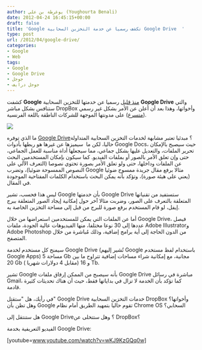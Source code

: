 ```yaml
---
author: يوغرطة بن علي (Youghourta Benali)
date: 2012-04-24 16:45:15+00:00
draft: false
title: 'Google تكشف رسميا عن خدمة التخزين السحابية Google Drive  '
type: post
url: /2012/04/google-drive/
categories:
- Google
- Web
tags:
- Google
- Google Drive
- جوجل
- جوجل درايف
---
```


كشفت **Google** [منذ قليل](http://googleenterprise.blogspot.com/2012/04/introducing-google-drive-newest-member.html) رسميا عن خدمتها للتخزين السحابية **Google Drive** والتي ستنافس بشكل مباشر DropBox وأخواتها، وهذا بعد أن أُعلن عن الأمر بشكل غير رسمي ([متسرع](https://plus.google.com/u/0/111903264144278356023/posts/7mjhyPkgada)) على مدونتها الموجهة للشركات الناطقة باللغة الفرنسية.




[![](https://www.it-scoop.com/wp-content/uploads/2012/04/Google-drive.png)
](https://www.it-scoop.com/wp-content/uploads/2012/04/Google-drive.png)




ما الذي توفره [Google Drive](https://drive.google.com/start)؟ مبدئيا تعتبر مشابهة لخدمات التخزين السحابية المتداولة حاليا، لكن ما  سيميزها عن غيرها هو ربطها بأدوات Google Docs، حيث سيصبح بالإمكان تحرير الملفات، والتعديل عليها بشكل جماعي، مما سيجعلها أداة مناسبة للعمل الجماعي، حتى وإن تعلق الأمر بالصور أو بملفات الفيديو. كما سيكون بإمكان المستخدمين البحث عن الملفات وداخلها، حتى ولو تعلق الأمر بصورة تحتوي نصوصا (التعرف الآلي على النصوص الممسوحة ضوئيا)، وتضرب Google مثالا برفع مقال جريدة ممسوح ضوئيا (يعني على هيئة صورة)، وتؤكد بأنه يمكن البحث باستخدام الكلمات المفتاحية الموجودة في المقال.




ليس هذا فحسب، تشير Google بأن خدمتها Google Drive ستستفيد من تقنياتها المتعلقة بالتعرف على الصور، وضربت مثالا آخر حول إمكانية إيجاد الصور المتعلقة ببرج إيفل، لو قام المستخدم برفع صورة للبرج من قبل إلى مساحة التخزين الخاصة به.




أما عن الملفات التي يمكن للمستخدمين استعراضها من خلال Google Drive، فيصل عددها إلى 30 نوعا مختلفا، منها الفيديوهات عالية الجودة، ملفات Adobe Illustratorو Adobe Photoshop من الدون الحاجة إلى أية برامج إضافية، وذلك مُباشرة من خلال المتصفح.




سيمنح كل مستخدم لخدمة Google Drive (تُشير إليهم Google باستخدام لفظ مستخدم Google Apps) مساحة 5 Gb مجانية، مع إمكانية شراء مساحات إضافية تتراوح ما بين 20 Gb ( مقابل 4 دولارات شهريا) و 16 Tb.




تشير Google بأنه سيصبح من الممكن إرفاق ملفات Google Drive مباشرة في رسائل Gmail، كما تؤكد بأن الخدمة لا تزال في بداياتها فقط، حيث أن هناك تحديثات كثيرة قادمة.




في رأيك، هل "ستقتل" Google Drive خدمات التخزين السحابية DropBox وأخواتها؟ وهل تظن بأن Google تقوم حاليا بتمهيد الطريق أمام نظام Chrome OS السحابي؟




هل ستنتقل إلى Google Drive؟ وهل ستتخلى عن DropBox؟




الفيديو التعريفية بخدمة Google Drive:




<!-- more -->




[youtube=www.youtube.com/watch?v=wKJ9KzGQq0w]

